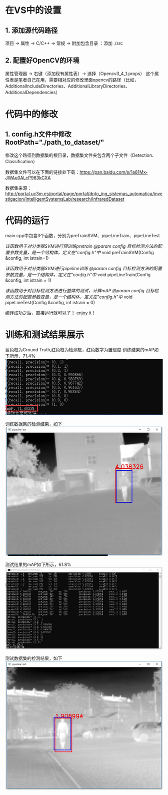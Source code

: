 # 在VS中的设置
## 1. 添加源代码路径
   项目 -> 属性 -> C/C++ -> 常规 -> 附加包含目录 ：添加 ./src
## 2. 配置好OpenCV的环境
   属性管理器 -> 右键（添加现有属性表）-> 选择（Opencv3_4_1.props）
   这个属性表是笔者自己在用，需要相对应的修改里面opencv的路径（比如，AdditionalIncludeDirectories、AdditionalLibraryDirectories、AdditionalDependencies）
   
   
# 代码中的修改
## 1. config.h文件中修改RootPath="./path_to_dataset/"
   修改这个路径到数据集的根目录，数据集文件夹包含两个子文件（Detection、Classification）
   
数据集文件可以在下面的链接处下载：https://pan.baidu.com/s/1a81Mx-JWAu0ALcP963kCXA

数据集来源：http://portal.uc3m.es/portal/page/portal/dpto_ing_sistemas_automatica/investigacion/IntelligentSystemsLab/research/InfraredDataset


# 代码的运行

main.cpp中包含3个函数，分别为preTrainSVM、pipeLineTrain、pipeLineTest

*该函数用于对分类器SVM进行预训练pretrain
@param config 目标检测方法的配置参数变量，是一个结构体，定义在"config.h"中*
void preTrainSVM(Config &config, int istrain=1)
 
*该函数用于对分类器SVM进行pipeline训练
@param config 目标检测方法的配置参数变量，是一个结构体，定义在"config.h"中*
void pipeLineTrain(Config &config, int istrain = 1)
   
*该函数用于对目标检测方法进行整体的测试，计算mAP
@param config 目标检测方法的配置参数变量，是一个结构体，定义在"config.h"中*
void pipeLineTest(Config &config, int istrain = 0)

编译成功之后，直接运行就可以了！
enjoy it！

# 训练和测试结果展示
蓝色框为Ground Truth,红色框为检测框，红色数字为置信度
训练结果的mAP如下所示，71.4%
![](https://github.com/LeonJinC/SS-HOG-SVM-NMS/blob/master/traindataset_mAP.jpg)

训练数据集的检测结果，如下
![](https://github.com/LeonJinC/SS-HOG-SVM-NMS/blob/master/train_detection.jpg)

测试结果的mAP如下所示，61.8%
![](https://github.com/LeonJinC/SS-HOG-SVM-NMS/blob/master/testdataset_mAP.jpg)

测试数据集的检测结果，如下
![](https://github.com/LeonJinC/SS-HOG-SVM-NMS/blob/master/test_detection.jpg)
